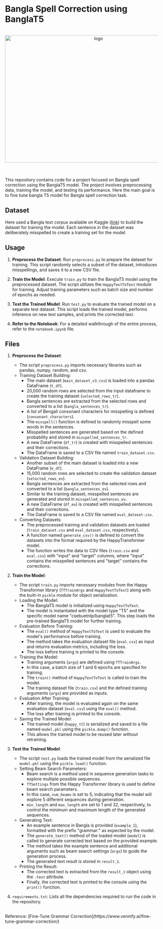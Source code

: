 # Bangla Spell Correction using BanglaT5
</br>

<div align="center">
    <img src="https://github.com/polok-dev98/Bangla_SpellCorrections_BanglaT5_HappyTransformer/assets/104290708/ad9b9cbe-ea81-4c39-8189-b696540ea8cc" alt="logo" width="600" height="420">
</div>


</br>
</br>

This repository contains code for a project focused on Bangla spell correction using the BanglaT5 model. The project involves preprocessing data, training the model, and testing its performance. Here the main goal is to fine tune bangla T5 model for Bangla spell correction task.

## Dataset
Here used a Bangla text corpus available on Kaggle ([link](https://www.kaggle.com/datasets/nuhashafnan/corpus)) to build the dataset for training the model. Each sentence in the dataset was deliberately misspelled to create a training set for the model.


## Usage
1. **Preprocess the Dataset**: Run `preprocess.py` to prepare the dataset for training. This script randomly selects a subset of the dataset, introduces misspellings, and saves it to a new CSV file.

2. **Train the Model**: Execute `train.py` to train the BanglaT5 model using the preprocessed dataset. The script utilizes the `HappyTextToText` module for training. Adjust training parameters such as batch size and number of epochs as needed.

3. **Test the Trained Model**: Run `test.py` to evaluate the trained model on a separate test dataset. This script loads the trained model, performs inference on new text samples, and prints the corrected text.

4. **Refer to the Notebook**: For a detailed walkthrough of the entire process, refer to the `notebook.ipynb` file.


## Files
1. **Preprocess the Dataset**: 
    - The script `preprocess.py` imports necessary libraries such as pandas, numpy, random, and csv.
    - Training Dataset Building:
        - The main dataset (`main_dataset_v3.csv`) is loaded into a pandas DataFrame (`t_df`).
        - 20,000 random rows are selected from the input dataframe to create the training dataset (`selected_rows_tr`).
        - Bangla sentences are extracted from the selected rows and converted to a list (`bangla_sentences_tr`).
        - A list of Bengali consonant characters for misspelling is defined (`consonant_characters`).
        - The `misspell()` function is defined to randomly misspell some words in the sentences.
        - Misspelled sentences are generated based on the defined probability and stored in `misspelled_sentences_tr`.
        - A new DataFrame (`df_tr`) is created with misspelled sentences and their corrections.
        - The DataFrame is saved to a CSV file named `train_dataset.csv`.
    - Validation Dataset Building:
        - Another subset of the main dataset is loaded into a new DataFrame (`e_df`).
        - 15,000 random rows are selected to create the validation dataset (`selected_rows_ev`).
        - Bangla sentences are extracted from the selected rows and converted to a list (`bangla_sentences_ev`).
        - Similar to the training dataset, misspelled sentences are generated and stored in `misspelled_sentences_ev`.
        - A new DataFrame (`df_ev`) is created with misspelled sentences and their corrections.
        - The DataFrame is saved to a CSV file named `eval_dataset.csv`.
    - Converting Datasets:
        - The preprocessed training and validation datasets are loaded (`train_dataset.csv` and `eval_dataset.csv`, respectively).
        - A function named `generate_csv()` is defined to convert the datasets into the format required by the HappyTransformer model.
        - The function writes the data to CSV files (`train.csv` and `eval.csv`) with "input" and "target" columns, where "input" contains the misspelled sentences and "target" contains the corrections.

2. **Train the Model**: 
    - The script `train.py` imports necessary modules from the Happy Transformer library (`TTTrainArgs` and `HappyTextToText`) along with the built-in `pickle` module for object serialization.
    - Loading the Model:
        - The BanglaT5 model is initialized using `HappyTextToText`.
        - The model is instantiated with the model type "T5" and the specific model name "csebuetnlp/banglat5". This step loads the pre-trained BanglaT5 model for further training.
    - Evaluation Before Training:
        - The `eval()` method of `HappyTextToText` is used to evaluate the model's performance before training.
        - The method takes the evaluation dataset file (`eval.csv`) as input and returns evaluation metrics, including the loss.
        - The loss before training is printed to the console.
    - Training the Model:
        - Training arguments (`args`) are defined using `TTTrainArgs`.
        - In this case, a batch size of 1 and 6 epochs are specified for training.
        - The `train()` method of `HappyTextToText` is called to train the model.
        - The training dataset file (`train.csv`) and the defined training arguments (`args`) are provided as inputs.
    - Evaluation After Training:
        - After training, the model is evaluated again on the same evaluation dataset (`eval.csv`) using the `eval()` method.
        - The loss after training is printed to the console.
    - Saving the Trained Model:
        - The trained model (`happy_tt`) is serialized and saved to a file named `model.pkl` using the `pickle.dump()` function.
        - This allows the trained model to be reused later without retraining.

3. **Test the Trained Model**: 
    - The script `test.py` loads the trained model from the serialized file `model.pkl` using the `pickle.load()` function.
    - Setting Beam Search Parameters:
        - Beam search is a method used in sequence generation tasks to explore multiple possible sequences.
        - `TTSettings` from the Happy Transformer library is used to define beam search parameters.
        - In this case, `num_beams` is set to 5, indicating that the model will explore 5 different sequences during generation.
        - `min_length` and `max_length` are set to 1 and 32, respectively, to control the minimum and maximum length of the generated sequences.
    - Generating Text:
        - An example sentence in Bangla is provided (`example_1`), formatted with the prefix "grammar:" as expected by the model.
        - The `generate_text()` method of the loaded model (`model`) is called to generate corrected text based on the provided example.
        - The method takes the example sentence and additional arguments such as beam search settings (`args`) to guide the generation process.
        - The generated text result is stored in `result_1`.
    - Printing the Result:
        - The corrected text is extracted from the `result_1` object using the `.text` attribute.
        - Finally, the corrected text is printed to the console using the `print()` function.

4. `requirements.txt`: Lists all the dependencies required to run the code in the repository.

</br>
Reference: [Fine-Tune Grammar Correction](https://www.vennify.ai/fine-tune-grammar-correction/)
